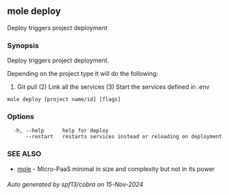 ## mole deploy

Deploy triggers project deployment

### Synopsis

Deploy triggers project deployment.

Depending on the project type it will do the following:

1. Git pull
(2) Link all the services
(3) Start the services defined in .env

```
mole deploy [project name/id] [flags]
```

### Options

```
  -h, --help      help for deploy
      --restart   restarts services instead or reloading on deployment
```

### SEE ALSO

* [mole](mole.md)	 - Micro-PaaS minimal in size and complexity but not in its power

###### Auto generated by spf13/cobra on 15-Nov-2024
